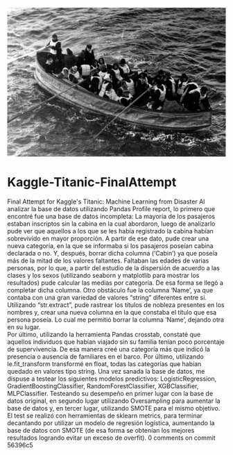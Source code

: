 ![alt text](https://github.com/AleMorelli/Kaggle-Titanic-FinalAttempt/blob/main/titanic-survivors-lifeboat.jpg)

# Kaggle-Titanic-FinalAttempt
Final Attempt for Kaggle's Titanic: Machine Learning from Disaster
Al analizar la base de datos utilizando Pandas Profile report, lo primero que encontré fue una base de datos incompleta:
La mayoría de los pasajeros estaban inscriptos sin la cabina en la cual abordaron, luego de analizarlo pude ver que aquellos 
a los que se les había registrado la cabina habían sobrevivido en mayor proporción. A partir de ese dato, pude crear una nueva
categoría, en la que se informaba si los pasajeros poseían cabina declarada o no. Y, después, borrar dicha columna (‘Cabin’) 
ya que poseía más de la mitad de los valores faltantes.
Faltaban las edades de varias personas, por lo que, a partir del estudio de la dispersión de acuerdo a las clases y los sexos 
(utilizando seaborn y matplotlib para mostrar los resultados) pude calcular las medias por categoría. De esa forma se llegó a 
completar dicha columna. 
Otro obstáculo fue la columna ‘Name’, ya que contaba con una gran variedad de valores “string” diferentes entre sí. 
Utilizando “str.extract”, pude rastrear los títulos de nobleza presentes en los nombres y, crear una nueva columna en la que 
constaba el título que esa persona poseía. Lo cual me permitió borrar la columna ‘Name’, dejando otra en su lugar.  
Por último, utilizando la herramienta Pandas crosstab, constaté que aquellos individuos que habían viajado sin su familia 
tenían poco porcentaje de supervivencia. De esa manera creé una categoría más que indicó la presencia o ausencia de familiares 
en el barco.
Por último, utilizando le.fit_transform transformé en float, todas las categorías que habían quedado en valores tipo string.
Una vez sanada la base de datos, me dispuse a testear los siguientes modelos predictivos: 
LogisticRegression, GradientBoostingClassifier, RandomForestClassifier, XGBClassifier, MLPClassifier. 
Testeando su desempeño en primer lugar con la base de datos original, en segundo lugar utilizando Oversampling para aumentar 
la base de datos y, en tercer lugar, utilizando SMOTE para el mismo objetivo. 
El test se realizó con herramientas de sklearn metrics, para terminar decantando por utilizar un modelo de regresión logística, 
aumentando la base de datos con SMOTE (de esa forma se obtenían los mejores resultados logrando evitar un exceso de overfit). 
0 comments on commit 56396c5
